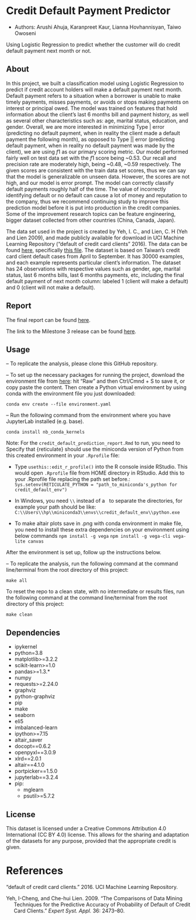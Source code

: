 
# Credit Default Payment Predictor

-   Authors: Arushi Ahuja, Karanpreet Kaur, Lianna Hovhannisyan, Taiwo
    Owoseni

Using Logistic Regression to predict whether the customer will do credit
default payment next month or not.

## About

In this project, we built a classification model using Logistic
Regression to predict if credit account holders will make a default
payment next month. Default payment refers to a situation when a borrower
is unable to make timely payments, misses payments,
or avoids or stops making payments on interest or principal owed. The model 
was trained on features that hold
information about the client’s last 6 months bill and payment history,
as well as several other characteristics such as: age, marital status,
education, and gender. Overall, we are more interested in minimizing
Type \| error (predicting no default payment, when in reality the client
made a default payment the following month), as opposed to Type \|\|
error (predicting default payment, when in reality no default payment
was made by the client), we are using *f*1 as our primary scoring
metric. Our model performed fairly well on test data set with the *f*1
score being \~0.53. Our recall and precision rate are moderately high,
being \~0.48, \~0.59 respectively. The given scores are consistent with
the train data set scores, thus we can say that the model is
generalizable on unseen data. However, the scores are not high, and our
model is error prompt. The model can correctly classify default payments
roughly half of the time. The value of incorrectly identifying default
or no default can cause a lot of money and reputation to the company,
thus we recommend continuing study to improve this prediction model
before it is put into production in the credit companies. Some of the
improvement research topics can be feature engineering, bigger dataset
collected from other countries (China, Canada, Japan).

The data set used in the project is created by Yeh, I. C., and Lien, C.
H (Yeh and Lien 2009), and made publicly available for download in UCI
Machine Learning Repository (“<span class="nocase">default of credit
card clients</span>” 2016). The data can be found
[here](https://archive-beta.ics.uci.edu/ml/datasets/default+of+credit+card+clients),
specifically [this
file](https://archive.ics.uci.edu/ml/machine-learning-databases/00350/default%20of%20credit%20card%20clients.xls).
The dataset is based on Taiwan’s credit card client default cases from
April to September. It has 30000 examples, and each example represents
particular client’s information. The dataset has 24 observations with
respective values such as gender, age, marital status, last 6 months
bills, last 6 months payments, etc, including the final default payment
of next month column: labeled 1 (client will make a default) and 0
(client will not make a default).

## Report

The final report can be found
[here](https://htmlpreview.github.io/?https://github.com/UBC-MDS/credit_default_prediction/blob/main/doc/credit_default_prediction_report.html).

The link to the Milestone 3 release can be found
[here](https://github.com/UBC-MDS/credit_default_prediction/releases/tag/0.1.1).

## Usage

– To replicate the analysis, please clone this GitHub repository.

– To set up the necessary packages for running the project, download the
environment file from
[here](https://github.com/UBC-MDS/credit_default_prediction/blob/main/environment.yaml):
hit “Raw” and then Ctrl/Cmnd + S to save it, or copy paste the content.
Then create a Python virtual environment by using conda with the
environment file you just downloaded:

    conda env create --file environment.yaml

– Run the following command from the environment where you have
JupyterLab installed (e.g. base).

    conda install nb_conda_kernels

Note: For the `credit_default_prediction_report.Rmd` to run, you need to
Specify that {reticulate} should use the miniconda version of Python
from this created environment in your `.Rprofile` file:

-   Type `usethis::edit_r_profile()` into the R console inside RStudio.
    This would open `.Rprofile` file from HOME directory in RStudio. Add
    this to your .Rprofile file replacing the path set before.:
    `Sys.setenv(RETICULATE_PYTHON = "path_to_miniconda's_python for credit_default_env")`

-   In Windows, you need `\\` instead of a   to separate the
    directories, for example your path should be like:
    `C:\\Users\\hp\\miniconda3\\envs\\credit_default_env\\python.exe`

-   To make altair plots save in .png with conda environment in make
    file, you need to install these extra dependencies on your
    environment using below commands `npm install -g vega`
    `npm install -g vega-cli vega-lite canvas`

After the environment is set up, follow up the instructions below.

– To replicate the analysis, run the following command at the command
line/terminal from the root directory of this project:

`make all`

To reset the repo to a clean state, with no intermediate or results
files, run the following command at the command line/terminal from the
root directory of this project:

`make clean`

## Dependencies

-   ipykernel
-   python=3.8
-   matplotlib>=3.2.2
-   scikit-learn>=1.0
-   pandas>=1.3.\*
-   numpy
-   requests>=2.24.0
-   graphviz
-   python-graphviz
-   pip
-   make
-   seaborn
-   eli5
-   imbalanced-learn
-   ipython>=7.15
-   altair_saver
-   docopt==0.6.2
-   openpyxl==3.0.9
-   xlrd==2.0.1
-   altair==4.1.0
-   portpicker==1.5.0
-   jupyterlab==3.2.4
-   pip:
    -   mglearn
    -   psutil>=5.7.2

## License

This dataset is licensed under a Creative Commons Attribution 4.0
International (CC BY 4.0) license. This allows for the sharing and
adaptation of the datasets for any purpose, provided that the
appropriate credit is given.

# References

<div id="refs" class="references csl-bib-body hanging-indent">

<div id="ref-misc_default_of_credit_card_clients_350" class="csl-entry">

“<span class="nocase">default of credit card clients</span>.” 2016. UCI
Machine Learning Repository.

</div>

<div id="ref-Yeh2009TheCO" class="csl-entry">

Yeh, I-Cheng, and Che-hui Lien. 2009. “The Comparisons of Data Mining
Techniques for the Predictive Accuracy of Probability of Default of
Credit Card Clients.” *Expert Syst. Appl.* 36: 2473–80.

</div>

</div>
